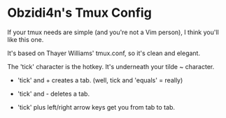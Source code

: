 # Obzidi4n's Tmux Config 

If your tmux needs are simple (and you're not a Vim person), I think you'll like this one.  

It's based on Thayer Williams' tmux.conf, so it's clean and elegant.


The 'tick' character is the hotkey.  It's underneath your tilde ~ character.

* 'tick' and + creates a tab.  (well, tick and 'equals' = really)

* 'tick' and - deletes a tab.

* 'tick' plus left/right arrow keys get you from tab to tab.

```

